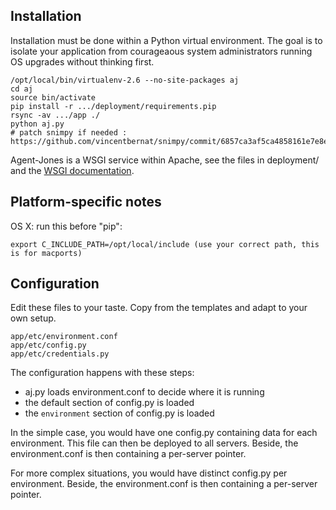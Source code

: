Installation
------------

Installation must be done within a Python virtual environment. The goal is to isolate your application from courageaous system administrators running OS upgrades without thinking first.

    /opt/local/bin/virtualenv-2.6 --no-site-packages aj
    cd aj
    source bin/activate 
    pip install -r .../deployment/requirements.pip 
    rsync -av .../app ./
    python aj.py
    # patch snimpy if needed : https://github.com/vincentbernat/snimpy/commit/6857ca3af5ca4858161e7e8e3985bd07ecd7b4a2

Agent-Jones is a WSGI service within Apache, see the files in deployment/ and the [WSGI documentation](https://code.google.com/p/modwsgi/).


Platform-specific notes
-----------------------

OS X: run this before "pip":

    export C_INCLUDE_PATH=/opt/local/include (use your correct path, this is for macports)


Configuration
-------------

Edit these files to your taste. Copy from the templates and adapt to your own setup.

	app/etc/environment.conf
    app/etc/config.py
    app/etc/credentials.py

The configuration happens with these steps:

- aj.py loads environment.conf to decide where it is running
- the default section of config.py is loaded
- the `environment` section of config.py is loaded

In the simple case, you would have one config.py containing data for each environment. This file can then be deployed to all servers. Beside, the environment.conf is then containing a per-server pointer.

For more complex situations, you would have distinct config.py per environment. Beside, the environment.conf is then containing a per-server pointer.


